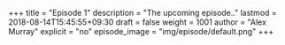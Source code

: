 +++
title = "Episode 1"
description = "The upcoming episode.."
lastmod = 2018-08-14T15:45:55+09:30
draft = false
weight = 1001
author = "Alex Murray"
explicit = "no"
episode_image = "img/episode/default.png"
+++
